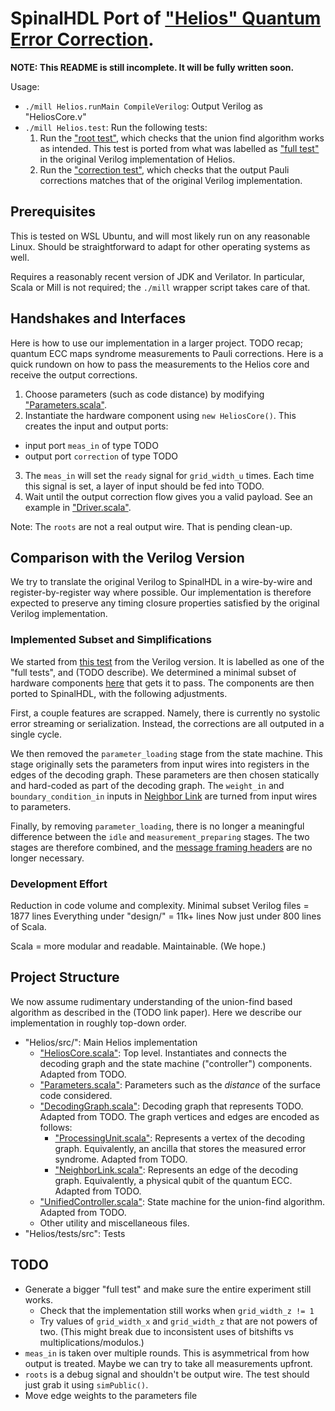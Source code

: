 # SpinalHDL Port of ["Helios" Quantum Error Correction](https://github.com/NamiLiy/Helios_scalable_QEC).

**NOTE: This README is still incomplete. It will be fully written soon.**

Usage:
* `./mill Helios.runMain CompileVerilog`: Output Verilog as "HeliosCore.v"
* `./mill Helios.test`: Run the following tests:
    1. Run the ["root test"](./Helios/test/src/RootTest.scala), which checks that the union find algorithm works as intended.
    This test is ported from what was labelled as ["full test"](https://github.com/ethanlee515/Helios_scalable_QEC/blob/make-test/test_benches/full_tests/single_FPGA_FIFO_verification_test_rsc.sv) in the original Verilog implementation of Helios.
    1. Run the ["correction test"](./Helios/test/src/CorrectionTest.scala), which checks that the output Pauli corrections matches that of the original Verilog implementation.

## Prerequisites

This is tested on WSL Ubuntu, and will most likely run on any reasonable Linux.
Should be straightforward to adapt for other operating systems as well.

Requires a reasonably recent version of JDK and Verilator.
In particular, Scala or Mill is not required;
the `./mill` wrapper script takes care of that.

## Handshakes and Interfaces

Here is how to use our implementation in a larger project.
TODO recap; quantum ECC maps syndrome measurements to Pauli corrections.
Here is a quick rundown on how to pass the measurements to the Helios core and receive the output corrections.
1. Choose parameters (such as code distance) by modifying ["Parameters.scala"](./Helios/src/Parameters.scala).
2. Instantiate the hardware component using `new HeliosCore()`. This creates the input and output ports:
  * input port `meas_in` of type TODO
  * output port `correction` of type TODO
3. The `meas_in` will set the `ready` signal for `grid_width_u` times.
   Each time this signal is set, a layer of input should be fed into TODO.
4. Wait until the output correction flow gives you a valid payload.
See an example in ["Driver.scala"](./Helios/test/src/Driver.scala).

Note: The `roots` are not a real output wire.
That is pending clean-up.

## Comparison with the Verilog Version

We try to translate the original Verilog to SpinalHDL in a wire-by-wire and register-by-register way where possible.
Our implementation is therefore expected to preserve any timing closure properties satisfied by the original Verilog implementation.

### Implemented Subset and Simplifications

We started from [this test](https://github.com/ethanlee515/Helios_scalable_QEC/blob/make-test/test_benches/full_tests/single_FPGA_FIFO_verification_test_rsc.sv) from the Verilog version.
It is labelled as one of the "full tests", and (TODO describe).
We determined a minimal subset of hardware components [here](TODO) that gets it to pass.
The components are then ported to SpinalHDL, with the following adjustments.

First, a couple features are scrapped.
Namely, there is currently no systolic error streaming or serialization.
Instead, the corrections are all outputed in a single cycle.

We then removed the `parameter_loading` stage from the state machine.
This stage originally sets the parameters from input wires into registers in the edges of the decoding graph.
These parameters are then chosen statically and hard-coded as part of the decoding graph.
The `weight_in` and `boundary_condition_in` inputs in [Neighbor Link](https://github.com/ethanlee515/Helios_scalable_QEC/blob/make-test/design/channels/neighbor_link_internal_v2.v#L30-L31) are turned from input wires to parameters.

Finally, by removing `parameter_loading`, there is no longer a meaningful difference between the `idle` and `measurement_preparing` stages.
The two stages are therefore combined, and the [message framing headers](https://github.com/ethanlee515/Helios_scalable_QEC/blob/make-test/parameters/parameters.sv#L15-L17) are no longer necessary.

### Development Effort

Reduction in code volume and complexity.
Minimal subset Verilog files = 1877 lines
Everything under "design/" = 11k+ lines
Now just under 800 lines of Scala.

Scala = more modular and readable. Maintainable. (We hope.)

## Project Structure

We now assume rudimentary understanding of the union-find based algorithm as described in the (TODO link paper).
Here we describe our implementation in roughly top-down order.
* "Helios/src/": Main Helios implementation
  * ["HeliosCore.scala"](./Helios/src/HeliosCore.scala): Top level.
    Instantiates and connects the decoding graph and the state machine ("controller") components.
    Adapted from TODO.
  * ["Parameters.scala"](./Helios/src/Parameters.scala): Parameters such as the _distance_ of the surface code considered.
  * ["DecodingGraph.scala"](./Helios/src/DecodingGraph.scala): Decoding graph that represents TODO.
    Adapted from TODO.
    The graph vertices and edges are encoded as follows:
    * ["ProcessingUnit.scala"](./Helios/src/ProcessingUnit.scala): Represents a vertex of the decoding graph.
      Equivalently, an ancilla that stores the measured error syndrome.
      Adapted from TODO.
    * ["NeighborLink.scala"](./Helios/src/NeighborLink.scala): Represents an edge of the decoding graph.
      Equivalently, a physical qubit of the quantum ECC.
      Adapted from TODO.
  * ["UnifiedController.scala"](./Helios/src/UnifiedController.scala): State machine for the union-find algorithm.
    Adapted from TODO.
  * Other utility and miscellaneous files.
* "Helios/tests/src": Tests

## TODO

* Generate a bigger "full test" and make sure the entire experiment still works.
  * Check that the implementation still works when `grid_width_z != 1`
  * Try values of `grid_width_x` and `grid_width_z` that are not powers of two.
    (This might break due to inconsistent uses of bitshifts vs multiplications/modulos.)
* `meas_in` is taken over multiple rounds. This is asymmetrical from how output is treated.
  Maybe we can try to take all measurements upfront.
* `roots` is a debug signal and shouldn't be output wire.
   The test should just grab it using `simPublic()`.
* Move edge weights to the parameters file